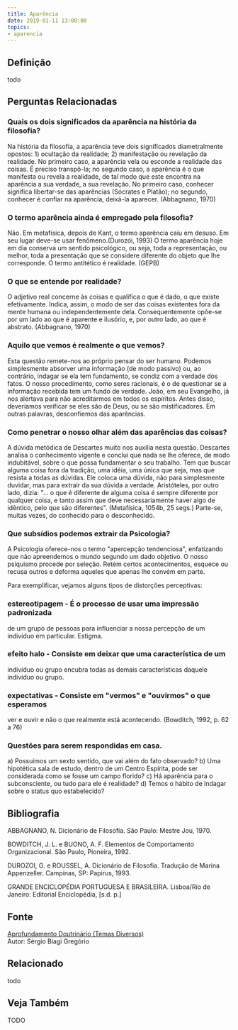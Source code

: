 ```yaml
---
title: Aparência
date: 2019-01-11 13:00:00
topics: 
- aparencia
---
```


## Definição
todo


## Perguntas Relacionadas

### Quais os dois significados da aparência na história da filosofia?
Na história da filosofia, a aparência teve dois significados
diametralmente opostos: 1) ocultação da realidade; 2) manifestação ou
revelação da realidade. No primeiro caso, a aparência vela ou esconde a
realidade das coisas. É preciso transpô-la; no segundo caso, a aparência
é o que manifesta ou revela a realidade, de tal modo que este encontra
na aparência a sua verdade, a sua revelação. No primeiro caso, conhecer
significa libertar-se das aparências (Sócrates e Platão); no segundo,
conhecer é confiar na aparência, deixá-la aparecer. (Abbagnano, 1970)

### O termo aparência ainda é empregado pela filosofia?
Não. Em metafísica, depois de Kant, o termo aparência caiu em desuso.
Em seu lugar deve-se usar fenômeno.(Durozói, 1993) O termo aparência
hoje em dia conserva um sentido psicológico, ou seja, toda a
representação, ou melhor, toda a presentação que se considere diferente
do objeto que lhe corresponde. O termo antitético é realidade. (GEPB)

### O que se entende por realidade?
O adjetivo real concerne às coisas e qualifica o que é dado, o que
existe efetivamente. Indica, assim, o modo de ser das coisas existentes
fora da mente humana ou independentemente dela. Consequentemente opõe-se
por um lado ao que é aparente e ilusório, e, por outro lado, ao que
é abstrato. (Abbagnano, 1970)

### Aquilo que vemos é realmente o que vemos?
Esta questão remete-nos ao próprio pensar do ser humano. Podemos
simplesmente absorver uma informação (de modo passivo) ou, ao contrário,
indagar se ela tem fundamento, se condiz com a verdade dos fatos. O
nosso procedimento, como seres racionais, é o de questionar se a
informação recebida tem um fundo de verdade. João, em seu Evangelho,
já nos alertava para não acreditarmos em todos os espíritos. Antes
disso, deveríamos verificar se eles são de Deus, ou se são
mistificadores. Em outras palavras, desconfiemos das aparências.

### Como penetrar o nosso olhar além das aparências das coisas?
A dúvida metódica de Descartes muito nos auxilia nesta questão.
Descartes analisa o conhecimento vigente e conclui que nada se lhe
oferece, de modo indubitável, sobre o que possa fundamentar o seu
trabalho. Tem que buscar alguma coisa fora da tradição, uma idéia, uma
única que seja, mas que resista a todas as dúvidas. Ele coloca uma
dúvida, não para simplesmente duvidar, mas para extrair da sua dúvida a
verdade. Aristóteles, por outro lado, dizia: "... o que é diferente de
alguma coisa é sempre diferente por qualquer coisa, e tanto assim que
deve necessariamente haver algo de idêntico, pelo que são diferentes".
(Metafísica, 1054b, 25 segs.) Parte-se, muitas vezes, do conhecido
para o desconhecido.

### Que subsídios podemos extrair da Psicologia?
A Psicologia oferece-nos o termo "apercepção tendenciosa", enfatizando
que não apreendemos o mundo segundo um dado objetivo. O nosso psiquismo
procede por seleção. Retém certos acontecimentos, esquece ou recusa
outros e deforma aqueles que apenas lhe convém em parte.

Para exemplificar, vejamos alguns tipos de distorções perceptivas:
### estereotipagem - É o processo de usar uma impressão padronizada
de um grupo de pessoas para influenciar a nossa percepção de um
indivíduo em particular. Estigma.
### efeito halo - Consiste em deixar que uma característica de um
indivíduo ou grupo encubra todas as demais características daquele
indivíduo ou grupo.
### expectativas - Consiste em "vermos" e "ouvirmos" o que esperamos
ver e ouvir e não o que realmente está acontecendo. (Bowditch, 1992, p.
62 a 76)

### Questões para serem respondidas em casa.

a) Possuímos um sexto sentido, que vai além do fato observado?
b) Uma hipotética sala de estudo, dentro de um Centro Espírita, pode ser
considerada como se fosse um campo florido?
c) Há aparência para o subconsciente, ou tudo para ele é realidade?
d) Temos o hábito de indagar sobre o status quo estabelecido?

## Bibliografia

ABBAGNANO, N. Dicionário de Filosofia. São Paulo: Mestre Jou, 1970.

BOWDITCH, J. L. e BUONO, A. F. Elementos de Comportamento
Organizacional. São Paulo, Pioneira, 1992.

DUROZOI, G. e ROUSSEL, A. Dicionário de Filosofia. Tradução de Marina
Appenzeller. Campinas, SP: Papirus, 1993.

GRANDE ENCICLOPÉDIA PORTUGUESA E BRASILEIRA. Lisboa/Rio de Janeiro:
Editorial Enciclopédia, \[s.d. p.\]

## Fonte
[Aprofundamento Doutrinário (Temas Diversos)](https://sites.google.com/view/aprofundamentodoutrinario/aparência-e-realidade)  
Autor: Sérgio Biagi Gregório


## Relacionado
todo

## Veja Também
TODO

